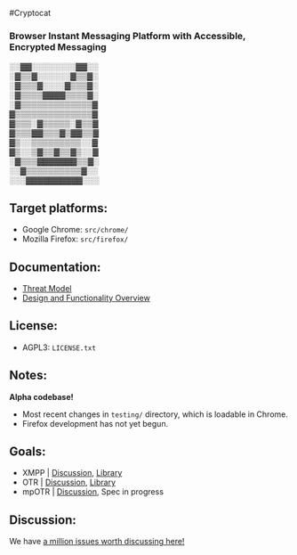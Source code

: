 #Cryptocat
### Browser Instant Messaging Platform with Accessible, Encrypted Messaging

░░▓▓░░░░░░░░▓▓░░  
░▓▒▒▓░░░░░░▓▒▒▓░  
░▓▒▒▒▓░░░░▓▒▒▒▓░  
░▓▒▒▒▒▓▓▓▓▒▒▒▒▓░  
░▓▒▒▒▒▒▒▒▒▒▒▒▒▒▓  
▓▒▒▒▒▒▒▒▒▒▒▒▒▒▒▓  
▓▒▒▒░▓▒▒▒▒▒░▓▒▒▓  
▓▒▒▒▓▓▒▒▒▓▒▓▓▒▒▓  
▓▒░░▒▒▒▒▒▒▒▒▒░░▓  
▓▒░░▒▓▒▒▓▒▒▓▒░░▓  
░▓▒▒▒▓▓▓▓▓▓▓▒▒▓░  
░░▓▒▒▒▒▒▒▒▒▒▒▓░░  
░░░▓▓▓▓▓▓▓▓▓▓░░░  


## Target platforms:
* Google Chrome: `src/chrome/`
* Mozilla Firefox: `src/firefox/`

## Documentation:
* [Threat Model](https://github.com/kaepora/cryptocat/wiki/Cryptocat-2-Threat-Model)  
* [Design and Functionality Overview](https://github.com/kaepora/cryptocat/wiki/Cryptocat-2-Design-and-Functionality)  

## License:
* AGPL3: `LICENSE.txt`

## Notes:
**Alpha codebase!**
* Most recent changes in `testing/` directory, which is loadable in Chrome.
* Firefox development has not yet begun.

## Goals:
* XMPP | [Discussion](https://github.com/kaepora/cryptocat/issues/83), [Library](http://strophe.im)
* OTR | [Discussion](https://github.com/kaepora/cryptocat/issues/84), [Library](https://github.com/arlolra/otr)
* mpOTR | [Discussion](https://github.com/kaepora/cryptocat/issues/82), Spec in progress

## Discussion:
We have [a million issues worth discussing here!](https://github.com/kaepora/cryptocat/issues)
